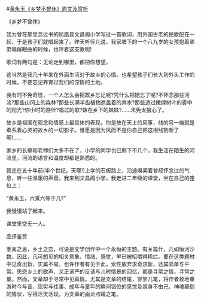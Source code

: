 #[黄永玉《乡梦不曾休》原文及赏析](https://www.vrrw.net/wx/9194.html)

《乡梦不曾休》

我为曾在那里念过书的凤凰县文昌阁小学写过一首歌词，用外国古老的民歌配在一起，于是孩子们就唱起来了。昨天听侄儿说，我家坡下的一个八九岁的女孩抱着弟弟唱催眠曲的时候，也哼着这支歌呢!

歌词有两句是：无论走到哪里，都把你想望。

这当然是我几十年来在外面生活对于故乡的心情。也希望孩子们长大到外头工作的时候，不要忘记养育过我们的深情的土地。

我有时不免奇怪，一个人怎么会把故乡忘记呢?凭什么把她忘了呢?不怀念那些河流?那些山冈上的森林?那些长满羊齿植物遮盖着的井水?那些透过嫩绿树叶的雾中的阳光?你小时的游伴?唱过的歌?嫁在乡下的妹妹?……未免太狠心了。



故乡是祖国在观念和情感上最具体的表现。你是放在天上的风筝，线的另一端就是牵系着心灵的故乡的一切影子。惟愿是因为风而不是你自己把这根线割断了啊!……

家乡的长辈和老师们大多不在了，小学的同学也已剩下不几个，我生活在陌生的河流里，河流的语言和温度却都是熟悉的。

我走在五十年前(半个世纪，天哪!)上学的石板路上，沿途嗅闻着曾经怀念过的气息，听一些温暖的声音。我来到文昌阁小学，我走进二年级的课堂，坐在自己的座位上：

“黄永玉，六乘六等于几?”

我慢慢站了起来。

课堂里空无一人。

品评鉴赏

黍离之思，乡土之恋，可说是文学创作中一个永恒的主题。有关篇什，几如恒河沙数。因此，凡可想见的相关意象、情绪、感觉，早已被咀嚼得稀烂。要在这类题材中见奇出新，实属不易。也许作者有见于此，索性放弃求奇求新，还其简单与平常。思恋乡土的歌声、义正词严的反诘与儿时情景的回忆，都是寻常之情，寻常之景。然而，文章却于寻常中见真情。尤其是文章的结尾，寥寥几笔，将作者故地重游时今与昔、现实与往事、成年与童年的瞬间错位的感觉及其身不由己、神魂颠倒的情状，写得活灵活现，为文章的画龙点睛之笔。

